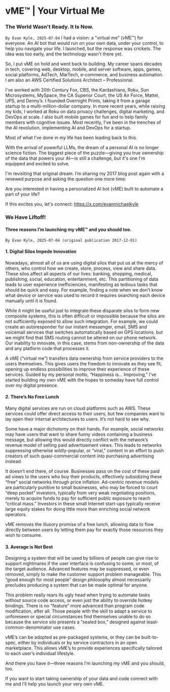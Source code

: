 # vME™ | Your Virtual Me

### The World Wasn't Ready. It Is Now.
`By Evan Kyle, 2025-07-04`
I had a vision: a "virtual me" (vME™) for everyone. An AI bot that would run on your own data, under your control, to help you navigate your life. I launched, but the response was crickets. The idea was too early, and the technology wasn't there yet.

So, I put vME on hold and went back to building. My career spans decades in tech, covering web, desktop, mobile, and server software, apps, games, social platforms, AdTech, MarTech, e-commerce, and business automation. I am also an AWS Certified Solutions Architect – Professional.

I've worked with 20th Century Fox, CBS, the Kardashians, Roku, Sun Microsystems, MySpace, the CA Superior Court, the US Air Force, Mattel, UPS, and Denny’s. I founded Overnight Prints, taking it from a garage startup to a multi-million-dollar company. In more recent years, while raising my kids, I worked at Roku on data privacy challenges, digital marketing, and DevOps at scale. I also built mobile games for fun and to help family members with cognitive issues. Most recently, I've been in the trenches of the AI revolution, implementing AI and DevOps for a startup.

Most of what I’ve done in my life has been leading back to this.

With the arrival of powerful LLMs, the dream of a personal AI is no longer science fiction. The biggest piece of the puzzle—giving you true ownership of the data that powers your AI—is still a challenge, but it's one I'm equipped and excited to solve.

I'm revisiting that original dream. I’m sharing my 2017 blog post again with a renewed purpose and asking the question one more time:

Are you interested in having a personalized AI bot (vME) built to automate a part of your life?

If this excites you, let's connect: https://x.com/evanmichaelkyle

### We Have Liftoff!
#### Three reasons I’m launching my vME™ and you should too.
`By Evan Kyle, 2025-07-04 (original publication 2017-12-01)`

#### 1. Digital Silos Impede Innovation
Nowadays, almost all of us are using digital silos that put us at the mercy of others, who control how we create, store, process, view and share data. These silos affect all aspects of our lives: banking, shopping, medical, publishing, social, education, entertainment, etc. This partitioning of data leads to user experience inefficiencies, manifesting as tedious tasks that should be quick and easy. For example, finding a note when we don’t know what device or service was used to record it requires searching each device manually until it is found.

While it might be useful just to integrate these disparate silos to form new composite systems, this is often difficult or impossible because the silos are not sufficiently exposed to allow such integration. For example, we could create an autoresponder for our instant messenger, email, SMS and voicemail services that switches automatically based on GPS locations, but we might find that SMS routing cannot be altered on our phone network. Our inability to innovate, in this case, stems from non-ownership of the data and any platform code that processes it.

A vME (“virtual me”) transfers data ownership from service providers to the users themselves. This gives users the freedom to innovate as they see fit, opening up endless possibilities to improve their experience of these services. Guided by my personal motto, “Happiness is… Improving,” I’ve started building my own vME with the hopes to someday have full control over my digital presence.

#### 2. There’s No Free Lunch
Many digital services are run on cloud platforms such as AWS. These services could offer direct access to their users, but few companies want to lay open their internal architectures to users. It’s not hard to see why.

Some have a major dichotomy on their hands. For example, social networks may have users that want to share funny videos containing a business message, but allowing this would directly conflict with the network’s revenue model of selling paid advertisement views. This leads to networks suppressing otherwise wildly-popular, or “viral,” content in an effort to push creators of such quasi-commercial content into purchasing advertising instead.

It doesn’t end there, of course. Businesses pass on the cost of these paid ad views to the users who buy their products, effectively subsidizing these “free” social networks through price inflation. Ad-centric revenue models are particularly punitive to small businesses, who may be forced to court “deep pocket” investors, typically from very weak negotiating positions, merely to acquire funds to pay for sufficient public exposure to reach “critical mass.” Investors in these small Internet start-ups typically receive large equity stakes for doing little more than enriching social network operators.

vME removes the illusory promise of a free lunch, allowing data to flow directly between users by letting them pay for exactly those resources they wish to consume.

#### 3. Average is Not Best
Designing a system that will be used by billions of people can give rise to support nightmares if the user interface is confusing to some, or most, of the target audience. Advanced features may be suppressed, or even removed, simply to make the customer support problem manageable. This “good enough for most people” design philosophy almost necessarily precludes producing a system that can be made optimal for anyone.

This problem really rears its ugly head when trying to automate tasks without source code access, or even just the ability to override hotkey bindings. There is no “feature” more advanced than program code modification, after all. Those people with the skill to adapt a service to unforeseen or special circumstances find themselves unable to do so because the service silo presents a “sealed box,” designed against least-common-denominator use cases.

vME’s can be adopted as pre-packaged systems, or they can be built-to-spec, either by individuals or by service contractors in an open marketplace. This allows vME’s to provide experiences specifically tailored to each user’s individual lifestyle.

And there you have it—three reasons I’m launching my vME and you should, too.

If you want to start taking ownership of your data and code connect with me and I’ll help you launch your very own vME.
